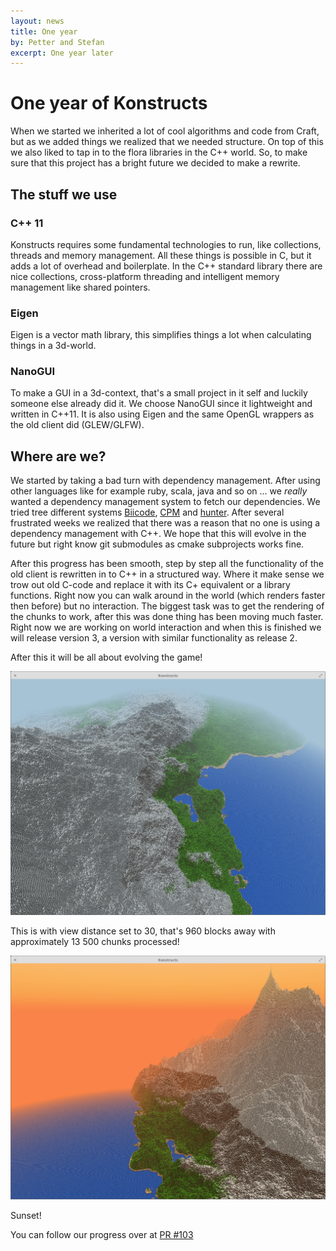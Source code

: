 ```yaml
---
layout: news
title: One year
by: Petter and Stefan
excerpt: One year later
---
```

# One year of Konstructs

When we started we inherited a lot of cool algorithms and code from Craft, but as we added things we realized that we needed structure. On top of this we also liked to tap in to the flora libraries in the C++ world. So, to make sure that this project has a bright future we decided to make a rewrite.

## The stuff we use

### C++ 11
Konstructs requires some fundamental technologies to run, like collections, threads and memory management. All these things is possible in C, but it adds a lot of overhead and boilerplate. In the C++ standard library there are nice collections, cross-platform threading and intelligent memory management like shared pointers.

### Eigen
Eigen is a vector math library, this simplifies things a lot when calculating things in a 3d-world.

### NanoGUI
To make a GUI in a 3d-context, that's a small project in it self and luckily someone else already did it. We choose NanoGUI since it lightweight and written in C++11. It is also using Eigen and the same OpenGL wrappers as the old client did (GLEW/GLFW).

## Where are we?

We started by taking a bad turn with dependency management. After using other languages like for example ruby, scala, java and so on ... we _really_ wanted a dependency management system to fetch our dependencies. We tried tree different systems [Biicode](https://github.com/biicode), [CPM](https://github.com/iauns/cpm) and [hunter](https://github.com/ruslo/hunter). After several frustrated weeks we realized that there was a reason that no one is using a dependency management with C++. We hope that this will evolve in the future but right know git submodules as cmake subprojects works fine.

After this progress has been smooth, step by step all the functionality of the old client is rewritten in to C++ in a structured way. Where it make sense we trow out old C-code and replace it with its C+ equivalent or a library functions. Right now you can walk around in the world (which renders faster then before) but no interaction. The biggest task was to get the rendering of the chunks to work, after this was done thing has been moving much faster. Right now we are working on world interaction and when this is finished we will release version 3, a version with similar functionality as release 2.

After this it will be all about evolving the game!

![Long Distance Rendering - Flying](/images/long-distance-render-flying.png)
<p class="image-with-caption">
This is with view distance set to 30, that's 960 blocks away with approximately 13 500 chunks processed!
</p>

![Long Distance Rendering - Sunset](/images/long-distance-render-sunset.png)
<p class="image-with-caption">
Sunset!
</p>

You can follow our progress over at [PR #103](https://github.com/konstructs/client/pull/103)